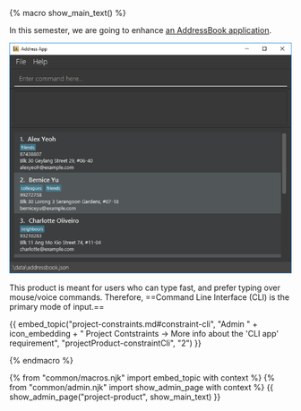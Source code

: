 {% macro show_main_text() %} 
<div id="main">

In this semester, we are going to enhance [an AddressBook application](https://se-edu.github.io/addressbook-level3/).

<img src="https://github.com/se-edu/addressbook-level3/raw/master/docs/images/Ui.png" width="600"/>
<p/>

This product is meant for users who can type fast, and prefer typing over mouse/voice commands. Therefore, ==Command Line Interface (CLI) is the primary mode of input.== 

{{ embed_topic("project-constraints.md#constraint-cli", "Admin " + icon_embedding + " Project Contstraints → More info about the 'CLI app' requirement", "projectProduct-constraintCli", "2") }}
<p/>

</div>
{% endmacro %} 

{% from "common/macros.njk" import embed_topic with context %}
{% from "common/admin.njk" import show_admin_page with context %}
{{ show_admin_page("project-product", show_main_text) }}
